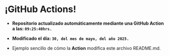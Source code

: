 # ¡GitHub Actions!
* **Repositorio actualizado automáticamente mediante una GitHub Action a las: `09:25:40hrs.`**
* **Modificado el día: `30, del mes de mayo, del año 2025.`**

* Ejemplo sencillo de cómo la **Action** modifica este archivo README.md.
